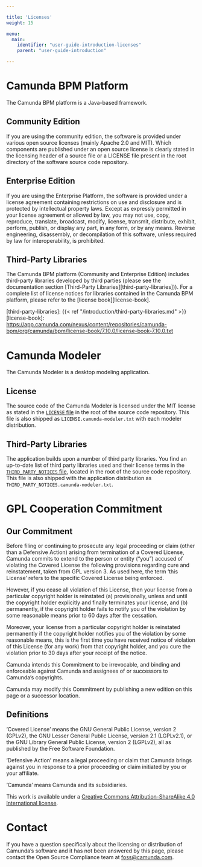 ```yaml
---

title: 'Licenses'
weight: 15

menu:
  main:
    identifier: "user-guide-introduction-licenses"
    parent: "user-guide-introduction"

---
```



# Camunda BPM Platform

The Camunda BPM platform is a Java-based framework.

## Community Edition

If you are using the community edition, the software is provided under various open source licenses (mainly Apache 2.0 and MIT). Which components are published under an open source license is clearly stated in the licensing header of a source file or a LICENSE file present in the root directory of the software source code repository.

## Enterprise Edition

If you are using the Enterprise Platform, the software is provided under a license agreement containing restrictions on use and disclosure and is protected by intellectual property laws. Except as expressly permitted in your license agreement or allowed by law, you may not use, copy, reproduce, translate, broadcast, modify, license, transmit, distribute, exhibit, perform, publish, or display any part, in any form, or by any means. Reverse engineering, disassembly, or decompilation of this software, unless required by law for interoperability, is prohibited.

## Third-Party Libraries

The Camunda BPM platform (Community and Enterprise Edition) includes third-party libraries developed by third parties (please see the documentation section [Third-Party Libraries][third-party-libraries])). For a complete list of license notices for libraries contained in the Camunda BPM platform, please refer to the [license book][license-book].

[third-party-libraries]: {{< ref "/introduction/third-party-libraries.md" >}}
[license-book]: https://app.camunda.com/nexus/content/repositories/camunda-bpm/org/camunda/bpm/license-book/7.10.0/license-book-7.10.0.txt


# Camunda Modeler

The Camunda Modeler is a desktop modeling application.

## License 

The source code of the Camunda Modeler is licensed under the MIT license as stated in the [`LICENSE` file](https://github.com/camunda/camunda-modeler/blob/master/LICENSE) in the root of the source code repository. This file is also shipped as `LICENSE.camunda-modeler.txt` with each modeler distribution.

## Third-Party Libraries

The application builds upon a number of third party libraries. You find an up-to-date list of third party libraries used and their license terms in the [`THIRD_PARTY_NOTICES` file](https://github.com/camunda/camunda-modeler/blob/master/THIRD_PARTY_NOTICES), located in the root of the source code repository. This file is also shipped with the application distribution as `THIRD_PARTY_NOTICES.camunda-modeler.txt`.

# GPL Cooperation Commitment

## Our Commitment

Before filing or continuing to prosecute any legal proceeding or claim (other than a Defensive Action) arising from termination of a Covered License, Camunda commits to extend to the person or entity (“you”) accused of violating the Covered License the following provisions regarding cure and reinstatement, taken from GPL version 3. As used here, the term ‘this License’ refers to the specific Covered License being enforced.

However, if you cease all violation of this License, then your license from a particular copyright holder is reinstated (a) provisionally, unless and until the copyright holder explicitly and finally terminates your license, and (b) permanently, if the copyright holder fails to notify you of the violation by some reasonable means prior to 60 days after the cessation.

Moreover, your license from a particular copyright holder is reinstated permanently if the copyright holder notifies you of the violation by some reasonable means, this is the first time you have received notice of violation of this License (for any work) from that copyright holder, and you cure the violation prior to 30 days after your receipt of the notice.

Camunda intends this Commitment to be irrevocable, and binding and enforceable against Camunda and assignees of or successors to Camunda’s copyrights.

Camunda may modify this Commitment by publishing a new edition on this page or a successor location.

## Definitions

‘Covered License’ means the GNU General Public License, version 2 (GPLv2), the GNU Lesser General Public License, version 2.1 (LGPLv2.1), or the GNU Library General Public License, version 2 (LGPLv2), all as published by the Free Software Foundation.

‘Defensive Action’ means a legal proceeding or claim that Camunda brings against you in response to a prior proceeding or claim initiated by you or your affiliate.

‘Camunda’ means Camunda and its subsidiaries.

This work is available under a [Creative Commons Attribution-ShareAlike 4.0 International license](https://creativecommons.org/licenses/by-sa/4.0/).

# Contact

If you have a question specifically about the licensing or distribution of Camunda’s software and it has not been answered by this page, please contact the Open Source Compliance team at [foss@camunda.com](mailto:foss@camunda.com).
